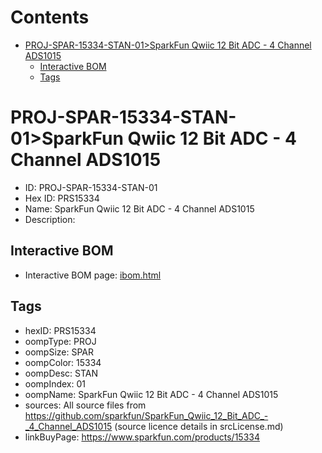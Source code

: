 



Contents
========

* [PROJ-SPAR-15334-STAN-01>SparkFun Qwiic 12 Bit ADC - 4 Channel ADS1015](#proj-spar-15334-stan-01sparkfun-qwiic-12-bit-adc---4-channel-ads1015)
	* [Interactive BOM](#interactive-bom)
	* [Tags](#tags)

# PROJ-SPAR-15334-STAN-01>SparkFun Qwiic 12 Bit ADC - 4 Channel ADS1015

- ID: PROJ-SPAR-15334-STAN-01
- Hex ID: PRS15334
- Name: SparkFun Qwiic 12 Bit ADC - 4 Channel ADS1015
- Description: 

## Interactive BOM

- Interactive BOM page: [ibom.html](kicad/bom/ibom.html)

## Tags

- hexID: PRS15334
- oompType: PROJ
- oompSize: SPAR
- oompColor: 15334
- oompDesc: STAN
- oompIndex: 01
- oompName: SparkFun Qwiic 12 Bit ADC - 4 Channel ADS1015
- sources: All source files from https://github.com/sparkfun/SparkFun_Qwiic_12_Bit_ADC_-_4_Channel_ADS1015 (source licence details in srcLicense.md)
- linkBuyPage: https://www.sparkfun.com/products/15334
